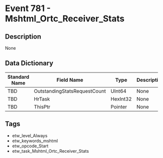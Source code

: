 # Event 781 - Mshtml_Ortc_Receiver_Stats

## Description
None

## Data Dictionary
|Standard Name|Field Name|Type|Description|Sample Value|
|---|---|---|---|---|
|TBD|OutstandingStatsRequestCount|UInt64|None|`None`|
|TBD|HrTask|HexInt32|None|`None`|
|TBD|ThisPtr|Pointer|None|`None`|

## Tags
* etw_level_Always
* etw_keywords_mshtml
* etw_opcode_Start
* etw_task_Mshtml_Ortc_Receiver_Stats